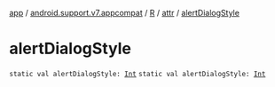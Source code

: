 [app](../../../index.md) / [android.support.v7.appcompat](../../index.md) / [R](../index.md) / [attr](index.md) / [alertDialogStyle](./alert-dialog-style.md)

# alertDialogStyle

`static val alertDialogStyle: `[`Int`](https://kotlinlang.org/api/latest/jvm/stdlib/kotlin/-int/index.html)
`static val alertDialogStyle: `[`Int`](https://kotlinlang.org/api/latest/jvm/stdlib/kotlin/-int/index.html)